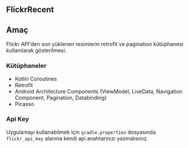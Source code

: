 ## FlickrRecent

## Amaç

Flickr API'den son yüklenen resimlerin retrofit ve  pagination kütüphanesi kullanılarak gösterilmesi.

### Kütüphaneler

* Kotlin Coroutines
* Retrofit
* Android Architecture Components (ViewModel, LiveData, Navigation Component, Pagination, Databinding)
* Picasso

### Api Key

Uygulamayı kullanabilmek için `gradle.properties` dosyasında `flickr_api_key` alanına  kendi api anahtarınızı yazmalısınız.